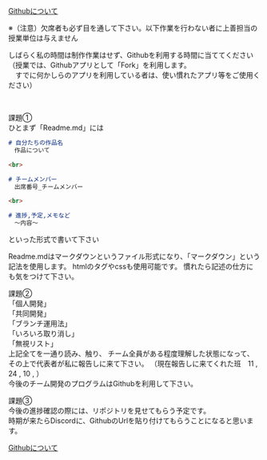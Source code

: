 [Githubについて](13_OtherThanGames/Github/Github.md)

※（注意）欠席者も必ず目を通して下さい。以下作業を行わない者に上善担当の授業単位は与えません

しばらく私の時間は制作作業はせず、Githubを利用する時間に当ててください  
（授業では、Githubアプリとして「Fork」を利用します。  
　すでに何かしらのアプリを利用している者は、使い慣れたアプリ等をご使用ください） 

<br>

課題①  
ひとまず「Readme.md」には
```md
# 自分たちの作品名
　作品について

<br>

# チームメンバー
　出席番号_チームメンバー

<br>

# 進捗,予定,メモなど
　〜内容〜
```
といった形式で書いて下さい

Readme.mdはマークダウンというファイル形式になり、「マークダウン」という記法を使用します。
htmlのタグやcssも使用可能です。
慣れたら記述の仕方にも気をつけて下さい。



課題②  
「個人開発」  
「共同開発」  
「ブランチ運用法」  
「いろいろ取り消し」  
「無視リスト」  
上記全てを一通り読み、触り、
チーム全員がある程度理解した状態になって、その上で代表者が私に報告しに来て下さい。
（現在報告しに来てくれた班　11 , 24 , 10 , ）  
今後のチーム開発のプログラムはGithubを利用して下さい。



課題③  
今後の進捗確認の際には、リポジトリを見せてもらう予定です。  
時期が来たらDiscordに、GithubのUrlを貼り付けてもらうことになると思います。 


[Githubについて](13_OtherThanGames/Github/Github.md)
